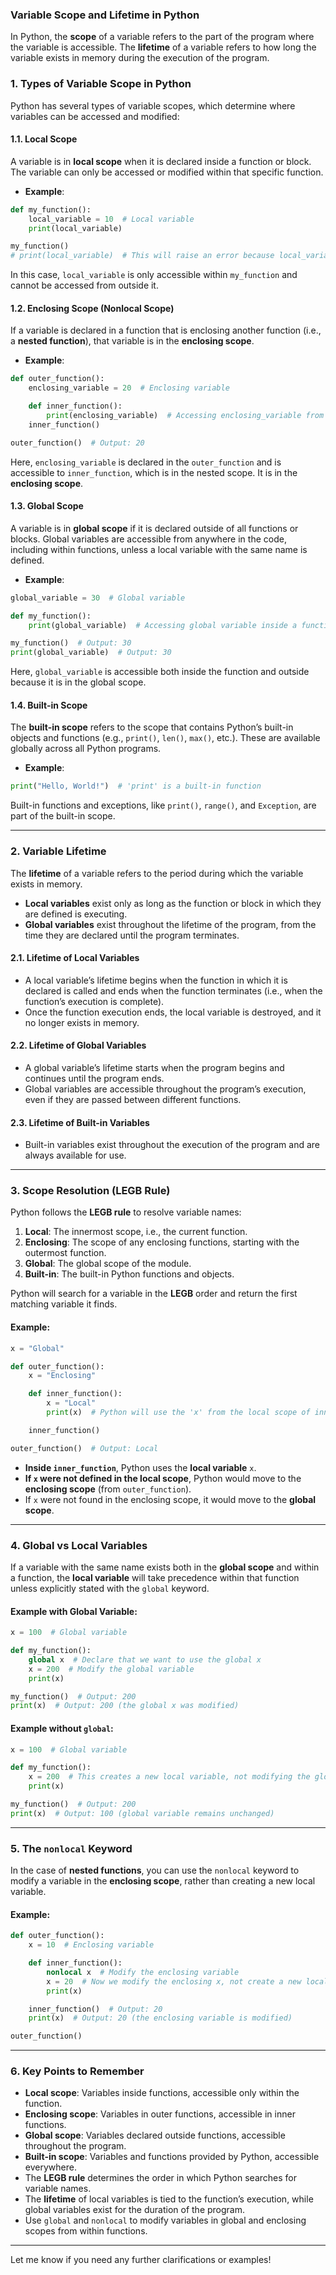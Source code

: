### **Variable Scope and Lifetime in Python**

In Python, the **scope** of a variable refers to the part of the program where the variable is accessible. The **lifetime** of a variable refers to how long the variable exists in memory during the execution of the program.

### **1. Types of Variable Scope in Python**

Python has several types of variable scopes, which determine where variables can be accessed and modified:

#### **1.1. Local Scope**
A variable is in **local scope** when it is declared inside a function or block. The variable can only be accessed or modified within that specific function.

- **Example**:
```python
def my_function():
    local_variable = 10  # Local variable
    print(local_variable)

my_function()
# print(local_variable)  # This will raise an error because local_variable is not accessible outside the function.
```

In this case, `local_variable` is only accessible within `my_function` and cannot be accessed from outside it.

#### **1.2. Enclosing Scope (Nonlocal Scope)**
If a variable is declared in a function that is enclosing another function (i.e., a **nested function**), that variable is in the **enclosing scope**.

- **Example**:
```python
def outer_function():
    enclosing_variable = 20  # Enclosing variable

    def inner_function():
        print(enclosing_variable)  # Accessing enclosing_variable from outer_function
    inner_function()

outer_function()  # Output: 20
```

Here, `enclosing_variable` is declared in the `outer_function` and is accessible to `inner_function`, which is in the nested scope. It is in the **enclosing scope**.

#### **1.3. Global Scope**
A variable is in **global scope** if it is declared outside of all functions or blocks. Global variables are accessible from anywhere in the code, including within functions, unless a local variable with the same name is defined.

- **Example**:
```python
global_variable = 30  # Global variable

def my_function():
    print(global_variable)  # Accessing global variable inside a function

my_function()  # Output: 30
print(global_variable)  # Output: 30
```

Here, `global_variable` is accessible both inside the function and outside because it is in the global scope.

#### **1.4. Built-in Scope**
The **built-in scope** refers to the scope that contains Python’s built-in objects and functions (e.g., `print()`, `len()`, `max()`, etc.). These are available globally across all Python programs.

- **Example**:
```python
print("Hello, World!")  # 'print' is a built-in function
```

Built-in functions and exceptions, like `print()`, `range()`, and `Exception`, are part of the built-in scope.

---

### **2. Variable Lifetime**

The **lifetime** of a variable refers to the period during which the variable exists in memory.

- **Local variables** exist only as long as the function or block in which they are defined is executing.
- **Global variables** exist throughout the lifetime of the program, from the time they are declared until the program terminates.

#### **2.1. Lifetime of Local Variables**
- A local variable’s lifetime begins when the function in which it is declared is called and ends when the function terminates (i.e., when the function’s execution is complete). 
- Once the function execution ends, the local variable is destroyed, and it no longer exists in memory.

#### **2.2. Lifetime of Global Variables**
- A global variable’s lifetime starts when the program begins and continues until the program ends.
- Global variables are accessible throughout the program’s execution, even if they are passed between different functions.

#### **2.3. Lifetime of Built-in Variables**
- Built-in variables exist throughout the execution of the program and are always available for use.

---

### **3. Scope Resolution (LEGB Rule)**

Python follows the **LEGB rule** to resolve variable names:
1. **Local**: The innermost scope, i.e., the current function.
2. **Enclosing**: The scope of any enclosing functions, starting with the outermost function.
3. **Global**: The global scope of the module.
4. **Built-in**: The built-in Python functions and objects.

Python will search for a variable in the **LEGB** order and return the first matching variable it finds.

#### **Example**:
```python
x = "Global"

def outer_function():
    x = "Enclosing"

    def inner_function():
        x = "Local"
        print(x)  # Python will use the 'x' from the local scope of inner_function

    inner_function()

outer_function()  # Output: Local
```

- **Inside `inner_function`**, Python uses the **local variable** `x`.
- **If `x` were not defined in the local scope**, Python would move to the **enclosing scope** (from `outer_function`).
- If `x` were not found in the enclosing scope, it would move to the **global scope**.

---

### **4. Global vs Local Variables**

If a variable with the same name exists both in the **global scope** and within a function, the **local variable** will take precedence within that function unless explicitly stated with the `global` keyword.

#### **Example with Global Variable**:
```python
x = 100  # Global variable

def my_function():
    global x  # Declare that we want to use the global x
    x = 200  # Modify the global variable
    print(x)

my_function()  # Output: 200
print(x)  # Output: 200 (the global x was modified)
```

#### **Example without `global`**:
```python
x = 100  # Global variable

def my_function():
    x = 200  # This creates a new local variable, not modifying the global one
    print(x)

my_function()  # Output: 200
print(x)  # Output: 100 (global variable remains unchanged)
```

---

### **5. The `nonlocal` Keyword**
In the case of **nested functions**, you can use the `nonlocal` keyword to modify a variable in the **enclosing scope**, rather than creating a new local variable.

#### **Example**:
```python
def outer_function():
    x = 10  # Enclosing variable

    def inner_function():
        nonlocal x  # Modify the enclosing variable
        x = 20  # Now we modify the enclosing x, not create a new local x
        print(x)

    inner_function()  # Output: 20
    print(x)  # Output: 20 (the enclosing variable is modified)

outer_function()
```

---

### **6. Key Points to Remember**
- **Local scope**: Variables inside functions, accessible only within the function.
- **Enclosing scope**: Variables in outer functions, accessible in inner functions.
- **Global scope**: Variables declared outside functions, accessible throughout the program.
- **Built-in scope**: Variables and functions provided by Python, accessible everywhere.
- The **LEGB rule** determines the order in which Python searches for variable names.
- The **lifetime** of local variables is tied to the function’s execution, while global variables exist for the duration of the program.
- Use `global` and `nonlocal` to modify variables in global and enclosing scopes from within functions.

---

Let me know if you need any further clarifications or examples!
